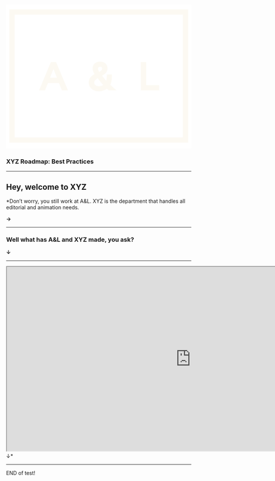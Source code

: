 <!-- Title slide. -->

<div class="talk-title">
  <img id="main-logo" src="media/img/LOGOal.png"><br>
  <h3>XYZ Roadmap: Best Practices</h3>

</div>

------

## Hey, welcome to XYZ

<!-- .slide: background-color="media/img/aframe.jpg" -->

*Don’t worry, you still work at A&L.
XYZ is the department that handles all editorial and animation needs.


**&rarr;**

------

### Well what has A&L and XYZ made, you ask?


**&darr;**


<!-- Video Samples. -->


---

<iframe src="https://drive.google.com/file/d/1rSZ4Xjn5pGmAsbjYUwGUKre3FqH7xEro/preview" width="1000" height="500"></iframe>
<br>
 &darr;*

---
END of test!
